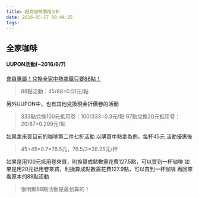 ```yaml
---
title: 超商咖啡價格分析
date: 2016-05-17 08:44:25
tags:
---
```

全家咖啡
--------------

#### UUPON活動(~2016/6/7)
[會員專屬！兌換全家中熱拿鐵只要88點！](https://uupon.tw/activity/detail.do?id=20160412201247410383)
> 88點活動：45/88=0.51元/點

另外UUPON中，也有其他兌換現金折價卷的活動
> 333點兌換100元抵用卷：100/333=0.3元/點
> 67點兌換20元抵用卷：20/67=0.299元/點

如果拿來買目前的咖啡第二件七折活動
以購買中熱拿為例，每杯45元
活動優惠後
> 45+45*0.7=76.5元，76.5/2=38.25元/杯

如果是用100元抵用卷來買，則換算成點數需花費127.5點，可以買到一杯咖啡
如果是用20元抵用卷來買，則換算成點數需花費127.9點，可以買到一杯咖啡
再回來看原本的88點活動
> 很明顯88點活動是最划算的！
